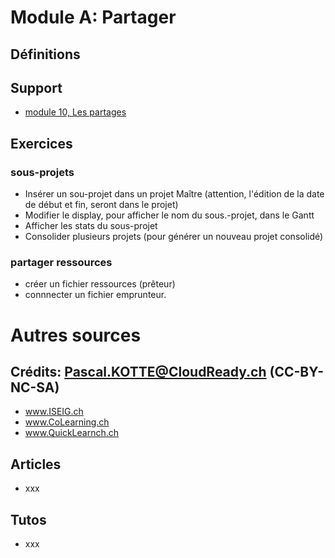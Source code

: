 # Module A: Partager
## Définitions

## Support
* [module 10, Les partages](https://medium.com/quicklearn/ms-project-module-10-c3b83ea5e664?source=friends_link&sk=7d92813b1127d1765a849aad21496f17)

## Exercices
### sous-projets
* Insérer un sou-projet dans un projet Maître (attention, l'édition de la date de début et fin, seront dans le projet)
* Modifier le display, pour afficher le nom du sous.-projet, dans le Gantt
* Afficher les stats du sous-projet
* Consolider plusieurs projets (pour générer un nouveau projet consolidé)
### partager ressources
* créer un fichier ressources (prêteur)
* connnecter un fichier emprunteur.


# Autres sources
## Crédits: Pascal.KOTTE@CloudReady.ch (CC-BY-NC-SA)
* www.ISEIG.ch 
* www.CoLearning.ch
* www.QuickLearnch.ch
## Articles
* xxx
## Tutos
* xxx
